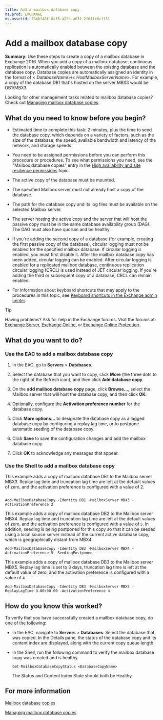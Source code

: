 ```yaml
---
title: Add a mailbox database copy
ms.prod: EXCHANGE
ms.assetid: 784bf48f-8af5-422c-a63f-2f01fc0cf151
---
```



# Add a mailbox database copy
 **Summary**: Use these steps to create a copy of a mailbox database in Exchange 2016.
When you add a copy of a mailbox database, continuous replication is automatically enabled between the existing database and the database copy. Database copies are automatically assigned an identity in the format of < _DatabaseName_>\\< _HostMailboxServerName_>. For example, a copy of the database DB1 that's hosted on the server MBX3 would be DB1\\MBX3.
  
    
    

Looking for other management tasks related to mailbox database copies? Check out  [Managing mailbox database copies](http://technet.microsoft.com/library/06df16b4-f209-4d3a-8c68-0805c745f9b2.aspx).
## What do you need to know before you begin?


- Estimated time to complete this task: 2 minutes, plus the time to seed the database copy, which depends on a variety of factors, such as the size of the database, the speed, available bandwidth and latency of the network, and storage speeds.
    
  
- You need to be assigned permissions before you can perform this procedure or procedures. To see what permissions you need, see the "Mailbox database copies" entry in the  [High availability and site resilience permissions](high-availability-and-site-resilience-permissions.md) topic.
    
  
- The active copy of the database must be mounted.
    
  
- The specified Mailbox server must not already host a copy of the database.
    
  
- The path for the database copy and its log files must be available on the selected Mailbox server.
    
  
- The server hosting the active copy and the server that will host the passive copy must be in the same database availability group (DAG). The DAG must also have quorum and be healthy.
    
  
- If you're adding the second copy of a database (for example, creating the first passive copy of the database), circular logging must not be enabled for the specified mailbox database. If circular logging is enabled, you must first disable it. After the mailbox database copy has been added, circular logging can be enabled. After circular logging is enabled for a replicated mailbox database, continuous replication circular logging (CRCL) is used instead of JET circular logging. If you're adding the third or subsequent copy of a database, CRCL can remain enabled.
    
  
- For information about keyboard shortcuts that may apply to the procedures in this topic, see  [Keyboard shortcuts in the Exchange admin center](keyboard-shortcuts-in-the-exchange-admin-center.md).
    
  

> [!TIP]
> Having problems? Ask for help in the Exchange forums. Visit the forums at:  [Exchange Server](https://go.microsoft.com/fwlink/p/?linkId=60612),  [Exchange Online](https://go.microsoft.com/fwlink/p/?linkId=267542), or  [Exchange Online Protection](https://go.microsoft.com/fwlink/p/?linkId=285351).. 
  
    
    


## What do you want to do?


  
    
    

### Use the EAC to add a mailbox database copy
<a name="UseEMC"> </a>


1. In the EAC, go to **Servers** > **Databases**.
    
  
2. Select the database that you want to copy, click **More** (the three dots to the right of the Refresh icon), and then click **Add database copy**.
    
  
3. On the **add mailbox database copy** page, click **Browse...**, select the Mailbox server that will host the database copy, and then click **OK**.
    
  
4. Optionally, configure the **Activation preference number** for the database copy.
    
  
5. Click **More options…** to designate the database copy as a lagged database copy by configuring a replay lag time, or to postpone automatic seeding of the database copy.
    
  
6. Click **Save** to save the configuration changes and add the mailbox database copy.
    
  
7. Click **OK** to acknowledge any messages that appear.
    
  

### Use the Shell to add a mailbox database copy
<a name="UseShell"> </a>

This example adds a copy of mailbox database DB1 to the Mailbox server MBX3. Replay lag time and truncation lag time are left at the default values of zero, and the activation preference is configured with a value of 2.
  
    
    

```

Add-MailboxDatabaseCopy -Identity DB1 -MailboxServer MBX3 -ActivationPreference 2
```

This example adds a copy of mailbox database DB2 to the Mailbox server MBX4. Replay lag time and truncation lag time are left at the default values of zero, and the activation preference is configured with a value of  `5`. In addition, seeding is being postponed for this copy so that it can be seeded using a local source server instead of the current active database copy, which is geographically distant from MBX4.
  
    
    



```
Add-MailboxDatabaseCopy -Identity DB2 -MailboxServer MBX4 -ActivationPreference 5 -SeedingPostponed
```

This example adds a copy of mailbox database DB3 to the Mailbox server MBX5. Replay lag time is set to 3 days, truncation lag time is left at the default value of zero, and the activation preference is configured with a value of  `4`.
  
    
    



```
Add-MailboxDatabaseCopy -Identity DB3 -MailboxServer MBX5 -ReplayLagTime 3.00:00:00 -ActivationPreference 4
```


## How do you know this worked?

To verify that you have successfully created a mailbox database copy, do one of the following:
  
    
    

- In the EAC, navigate to **Servers** > **Databases**. Select the database that was copied. In the Details pane, the status of the database copy and its content index are displayed, along with the current copy queue length.
    
  
- In the Shell, run the following command to verify the mailbox database copy was created and is healthy.
    
  ```
  Get-MailboxDatabaseCopyStatus <DatabaseCopyName>
  ```


    The Status and Content Index State should both be Healthy.
    
  

## For more information

 [Mailbox database copies](mailbox-database-copies.md)
  
    
    
 [Managing mailbox database copies](http://technet.microsoft.com/library/06df16b4-f209-4d3a-8c68-0805c745f9b2.aspx)
  
    
    

